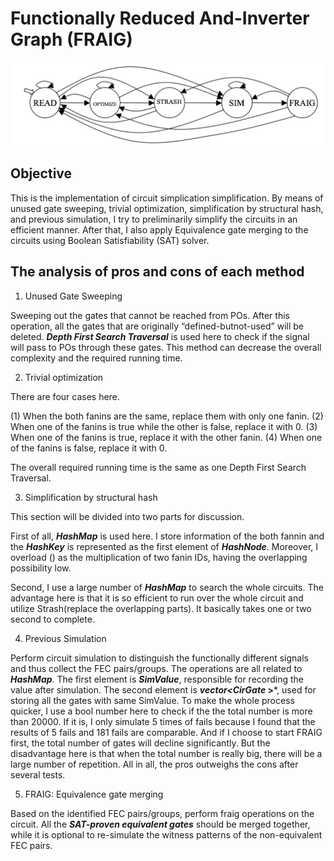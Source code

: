 # Functionally Reduced And-Inverter Graph (FRAIG)

<img src="https://github.com/PierreSue/FRAIG/blob/master/Diagram.png">

## Objective

This is the implementation of circuit simplication simplification. By means of unused gate sweeping, trivial optimization, simplification by structural hash, and previous simulation, I try to preliminarily simplify the circuits in an efficient manner. After that, I also apply Equivalence gate merging to the circuits using Boolean Satisfiability (SAT) solver. 

## The analysis of pros and cons of each method
1. Unused Gate Sweeping

Sweeping out the gates that cannot be reached from POs. After this operation, all the gates that are originally “defined-butnot-used” will be deleted. ***Depth First Search Traversal*** is used here to check if the signal will pass to POs through these gates. This method can decrease the overall complexity and the required running time.

2. Trivial optimization

There are four cases here. 

(1) When the both fanins are the same, replace them with only one fanin.
(2) When one of the fanins is true while the other is false, replace it with 0.
(3) When one of the fanins is true, replace it with the other fanin.
(4) When one of the fanins is false, replace it with 0.

The overall required running time is the same as one Depth First Search Traversal.

3. Simplification by structural hash

This section will be divided into two parts for discussion.

First of all, ***HashMap*** is used here. I store information of the both fannin and the ***HashKey*** is represented as the first element of ***HashNode***. Moreover, I overload () as the multiplication of two fanin IDs, having the overlapping possibility low.

Second, I use a large number of ***HashMap*** to search the whole circuits. The advantage here is that it is so efficient to run over the whole circuit and utilize Strash(replace the overlapping parts). It basically takes one or two second to complete.

4. Previous Simulation

Perform circuit simulation to distinguish the functionally different signals and thus collect the FEC pairs/groups. The operations are all related to ***HashMap***. The first element is ***SimValue***, responsible for recording the value after simulation. The second element is ***vector<CirGate* >***, used for storing all the gates with same SimValue. To make the whole process quicker, I use a bool number here to check if the the total number is more than 20000. If it is, I only simulate 5 times of fails because I found that the results of 5 fails and 181 fails are comparable. And if I choose to start FRAIG first, the total number of gates will decline significantly. But the disadvantage here is that when the total number is really big, there will be a large number of repetition. All in all, the pros outweighs the cons after several tests.

5. FRAIG: Equivalence gate merging

Based on the identified FEC pairs/groups, perform fraig operations on the circuit. All the ***SAT-proven equivalent gates*** should be merged together, while it is optional to re-simulate the witness patterns of the non-equivalent FEC pairs. 
